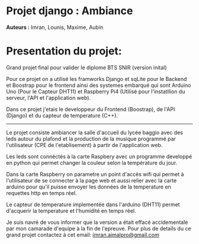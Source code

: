 # Projet django : Ambiance

**Auteurs :** Imran, Lounis, Maxime, Aubin

# Presentation du projet:

Grand projet final pour valider le diplome BTS SNIR (version inital)

Pour ce projet on a utilisé les framworks Django et sqLite pour le Backend et Boostrap pour le frontend
ainsi des systemes embarqué qui sont Arduino Uno (Pour le Capteur DHT11) et 
Raspberry Pi4 (Utilisé pour l'instatllion du serveur, l'API et l'application web).

Dans ce projet j'etais le developpeur du Frontend (Boostrap), de l'API (Django) et du capteur de temperature (C++).

----------------------------------------------------------------------------------------------------

Le projet consiste ambiancer la salle d'accueil du lycée baggio avec des leds autour du plafond et la production de la musique programmé par l'utilisateur (CPE de l'etablisement) à partir de l'application web.

Les leds sont connéctés à la carte Raspbery avec un programme developpé en python qui permet changer la couleur selon la température du jour.

Dans la carte Raspberry on parametre un point d'accès wifi qui permet à l'utilisateur de se connecter à la page web et aussi relier avec la carte arduino pour qu'il puisse envoyer les données de la temperature en requettes http en temps réel.

Le capteur de temperature implementée dans l'arduino (DHT11) permet d'acquerir la temperature et l'humidité en temps réel.


Je suis navré de vous informer que la version a était effacé accidementale par mon camarade d'equipe à la fin de l'epreuve.
Pour plus de details du ce grand projet contactez à cet email: imran.ajmalpro@gmail.com 
